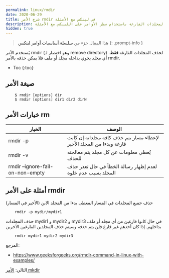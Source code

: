 ```yaml
---
permalink: linux/rmdir
date: 2020-06-29
title: شرح الأمر rmdir في لينكس مع الأمثلة
description: شرح كيفية حذف المجلدات الفارغة باستخدام سطر الأوامر على اللينكس مع الأمثلة
hidden: true
---
```



> هذا المقال جزء من [سلسلة أساسيات أوامر لينكس](/linux/intro)
{: .prompt-info }

يُستخدم الأمر rmdir (وهو اختصار لـ remove directory) لحذف المجلدات الفارغة **فقط**. أي مجلد يحوي بداخله مجلد أو ملف فلا يمكن حذفه بالأمر rmdir.

* Toc
{:toc}

## صيغة الأمر

        $ rmdir [options] dir
        $ rmdir [options] dir1 dir2 dirN


## خيارات الأمر rm

| الخيار | الوصف
| --- | ---
| rmdir -p| لإعطاء مسار يتم حذف كافة مجلداته إن كانت فارغة وبدءا من المجلد الأخير
| rmdir -v| يٌعطي معلومات عن كل مجلد يتم معالجته للحذف
| rmdir –ignore-fail-on-non-empty| لعدم إظهار رسالة الخطأ في حال تعذر حذف المجلد بسبب عدم خلوه


## أمثلة على الأمر rmdir

حذف جميع المجلدات في المسار المعطى بدءا من المجلد الابن (الأخير في المسار)

        rmdir -p mydir/mydir1

حذف المجلدات mydir1 و mydir2 و mydir3 في حال كانوا فارغين من أي مجلد أو ملف بداخلهم. إذا كان أحدهم غير فارغ فلن يتم حذفه وسيتم حذف المجلدين الفارغين الآخرين

        rmdir mydir1 mydir2 mydir3


المرجع:

* <https://www.geeksforgeeks.org/rmdir-command-in-linux-with-examples/>


التالي:  [الأمر mkdir](/linux/mkdir)


